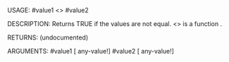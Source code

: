 USAGE:
     #value1 <> #value2

DESCRIPTION:
     Returns TRUE if the values are not equal.
     <> is a function .

RETURNS:
    (undocumented)

ARGUMENTS:
    #value1 [<opt> any-value!]
    #value2 [<opt> any-value!]
